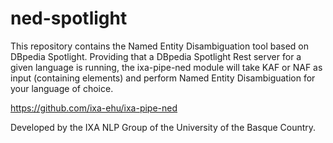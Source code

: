 ned-spotlight
=============

This repository contains the Named Entity Disambiguation tool based on DBpedia Spotlight. Providing that a DBpedia Spotlight Rest server for a given language is running, the ixa-pipe-ned module will take KAF or NAF as input (containing elements) and perform Named Entity Disambiguation for your language of choice.

https://github.com/ixa-ehu/ixa-pipe-ned

Developed by the IXA NLP Group of the University of the Basque Country.

